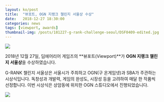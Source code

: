 ```yaml
---
layout: ko/post
title:  "뷰포트, OGN 지랭크 챌린지 서울상 수상"
date:   2018-12-27 18:30:00
categories: news
tags: [viewport, awards]
thumbnail-img: /posts/181227-g-rank-challenge-seoul/DSF0409-edited.jpg
---
```


<img src="{{ site.baseurl }}/posts/181227-g-rank-challenge-seoul/DSF0409-edited.jpg" class="image fit on-post">

2018년 12월 27일, 딤에어리어 게임즈의 **뷰포트(Viewport)**가 **OGN 지랭크 챌린지 서울상**을 수상하였습니다.

G-RANK 챌린지 서울상은 서울시가 주최하고 OGN(구 온게임넷)과 SBA가 주관하는 시상식입니다. 독창성과 개발력, 게임의 완성도, 시장성 등을 고려하여 매달 한 작품씩 선정합니다.
이번 시상식은 상암동에 위치한 OGN 스튜디오에서 진행되었습니다.

<img src="{{ site.baseurl }}/posts/181227-g-rank-challenge-seoul/KakaoTalk_20181231_135934420.jpg" class="image half on-post">